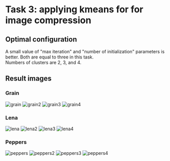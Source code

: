 # Task 3: applying kmeans for for image compression

## Optimal configuration
A small value of "max iteration" and "number of initialization" parameters is better. Both are equal to three in this task.  
Numbers of clusters are 2, 3, and 4.


## Result images

### Grain
![grain](https://github.com/grihanaft/ml-homework/blob/master/task_3/images/grain.jpg)
![grain2](https://github.com/grihanaft/ml-homework/blob/master/task_3/images/grain_compressed_2.jpg)
![grain3](https://github.com/grihanaft/ml-homework/blob/master/task_3/images/grain_compressed_3.jpg)
![grain4](https://github.com/grihanaft/ml-homework/blob/master/task_3/images/grain_compressed_4.jpg)

### Lena
![lena](https://github.com/grihanaft/ml-homework/blob/master/task_3/images/lena.jpg)
![lena2](https://github.com/grihanaft/ml-homework/blob/master/task_3/images/lena_compressed_2.jpg)
![lena3](https://github.com/grihanaft/ml-homework/blob/master/task_3/images/lena_compressed_3.jpg)
![lena4](https://github.com/grihanaft/ml-homework/blob/master/task_3/images/lena_compressed_4.jpg)

### Peppers
![peppers](https://github.com/grihanaft/ml-homework/blob/master/task_3/images/peppers.jpg)
![peppers2](https://github.com/grihanaft/ml-homework/blob/master/task_3/images/peppers_compressed_2.jpg)
![peppers3](https://github.com/grihanaft/ml-homework/blob/master/task_3/images/peppers_compressed_3.jpg)
![peppers4](https://github.com/grihanaft/ml-homework/blob/master/task_3/images/peppers_compressed_4.jpg)
